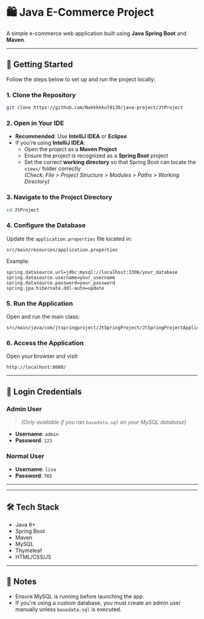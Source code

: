
# 🛍️ Java E-Commerce Project

A simple e-commerce web application built using **Java Spring Boot** and **Maven**.

---

## 🚀 Getting Started

Follow the steps below to set up and run the project locally:

### 1. Clone the Repository
```bash
git clone https://github.com/Nakkkkkul0130/java-project/JtProject
```

### 2. Open in Your IDE
- **Recommended**: Use **IntelliJ IDEA** or **Eclipse**
- If you're using **IntelliJ IDEA**:
  - Open the project as a **Maven Project**
  - Ensure the project is recognized as a **Spring Boot** project
  - Set the correct **working directory** so that Spring Boot can locate the `views/` folder correctly  
    *(Check: File > Project Structure > Modules > Paths > Working Directory)*

### 3. Navigate to the Project Directory
```bash
cd JtProject
```

### 4. Configure the Database
Update the `application.properties` file located in:
```
src/main/resources/application.properties
```
Example:
```properties
spring.datasource.url=jdbc:mysql://localhost:3306/your_database
spring.datasource.username=your_username
spring.datasource.password=your_password
spring.jpa.hibernate.ddl-auto=update
```

### 5. Run the Application
Open and run the main class:

```
src/main/java/com/jtspringproject/JtSpringProject/JtSpringProjectApplication.java
```

### 6. Access the Application
Open your browser and visit:
```
http://localhost:8080/
```

---

## 🔐 Login Credentials

### Admin User
> *(Only available if you ran `basedata.sql` on your MySQL database)*  
- **Username**: `admin`  
- **Password**: `123`

### Normal User
- **Username**: `lisa`  
- **Password**: `765`

---

---

## 🛠 Tech Stack
- Java 8+
- Spring Boot
- Maven
- MySQL
- Thymeleaf
- HTML/CSS/JS

---

## 📌 Notes
- Ensure MySQL is running before launching the app.
- If you're using a custom database, you must create an admin user manually unless `basedata.sql` is executed.
